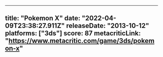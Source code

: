 
---
title: "Pokemon X"
date: "2022-04-09T23:38:27.911Z"
releaseDate: "2013-10-12"
platforms: ["3ds"]
score: 87
metacriticLink: "https://www.metacritic.com/game/3ds/pokemon-x"
---

